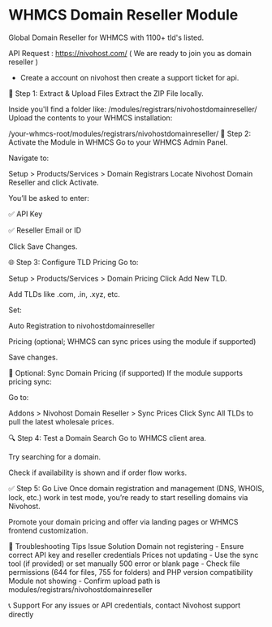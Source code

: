 # WHMCS Domain Reseller Module
Global Domain Reseller for WHMCS with 1100+ tld's listed.

API Request : https://nivohost.com/ ( We are ready to join you as domain reseller )
- Create a account on nivohost then create a support ticket for api.

🔧 Step 1: Extract & Upload Files
Extract the ZIP File locally.

Inside you'll find a folder like:
/modules/registrars/nivohostdomainreseller/
Upload the contents to your WHMCS installation:

/your-whmcs-root/modules/registrars/nivohostdomainreseller/
🧩 Step 2: Activate the Module in WHMCS
Go to your WHMCS Admin Panel.

Navigate to:

Setup > Products/Services > Domain Registrars
Locate Nivohost Domain Reseller and click Activate.

You’ll be asked to enter:

✅ API Key

✅ Reseller Email or ID

Click Save Changes.

🌐 Step 3: Configure TLD Pricing
Go to:

Setup > Products/Services > Domain Pricing
Click Add New TLD.

Add TLDs like .com, .in, .xyz, etc.

Set:

Auto Registration to nivohostdomainreseller

Pricing (optional; WHMCS can sync prices using the module if supported)

Save changes.

🔁 Optional: Sync Domain Pricing (if supported)
If the module supports pricing sync:

Go to:

Addons > Nivohost Domain Reseller > Sync Prices
Click Sync All TLDs to pull the latest wholesale prices.

🔍 Step 4: Test a Domain Search
Go to WHMCS client area.

Try searching for a domain.

Check if availability is shown and if order flow works.

✅ Step 5: Go Live
Once domain registration and management (DNS, WHOIS, lock, etc.) work in test mode, you’re ready to start reselling domains via Nivohost.

Promote your domain pricing and offer via landing pages or WHMCS frontend customization.

📌 Troubleshooting Tips
Issue	Solution
Domain not registering -	Ensure correct API key and reseller credentials
Prices not updating -	Use the sync tool (if provided) or set manually
500 error or blank page -	Check file permissions (644 for files, 755 for folders) and PHP version compatibility
Module not showing -	Confirm upload path is modules/registrars/nivohostdomainreseller

📞 Support
For any issues or API credentials, contact <a herf="https://nivohost.com/">Nivohost</a> support directly
